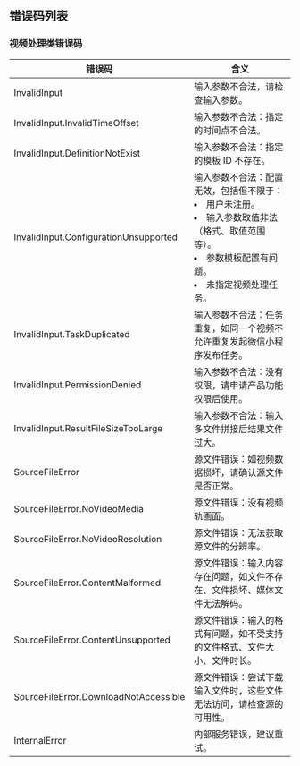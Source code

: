 ## 错误码列表
### 视频处理类错误码

| 错误码 | 含义 |
| -- | -- |
| InvalidInput | 输入参数不合法，请检查输入参数。 |
| InvalidInput.InvalidTimeOffset | 输入参数不合法：指定的时间点不合法。 |
| InvalidInput.DefinitionNotExist | 输入参数不合法：指定的模板 ID 不存在。 |
|InvalidInput.ConfigurationUnsupported|输入参数不合法：配置无效，包括但不限于：<li>用户未注册。</li><li>输入参数取值非法（格式、取值范围等）。</li><li>参数模板配置有问题。</li><li>未指定视频处理任务。</li>|
|InvalidInput.TaskDuplicated|输入参数不合法：任务重复，如同一个视频不允许重复发起微信小程序发布任务。|
|InvalidInput.PermissionDenied|输入参数不合法：没有权限，请申请产品功能权限后使用。|
|InvalidInput.ResultFileSizeTooLarge|输入参数不合法：输入多文件拼接后结果文件过大。|
| SourceFileError | 源文件错误：如视频数据损坏，请确认源文件是否正常。 |
| SourceFileError.NoVideoMedia | 源文件错误：没有视频轨画面。 |
| SourceFileError.NoVideoResolution | 源文件错误：无法获取源文件的分辨率。 |
|SourceFileError.ContentMalformed|源文件错误：输入内容存在问题，如文件不存在、文件损坏、媒体文件无法解码。|
|SourceFileError.ContentUnsupported|源文件错误：输入的格式有问题，如不受支持的文件格式、文件大小、文件时长。|
|SourceFileError.DownloadNotAccessible|源文件错误：尝试下载输入文件时，这些文件无法访问，请检查源的可用性。|
|InternalError | 内部服务错误，建议重试。 |
